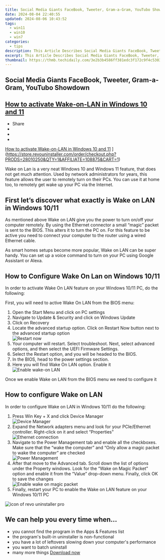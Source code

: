 ```yaml
---
title: Social Media Giants FaceBook, Tweeter, Gram-a-Gram, YouTubo Showdown!
date: 2024-08-04 22:40:55
updated: 2024-08-06 10:43:52
tags:
  - win11
  - win10
  - win7
categories:
  - tips
description: This Article Describes Social Media Giants FaceBook, Tweeter, Gram-a-Gram, YouTubo Showdown!
excerpt: This Article Describes Social Media Giants FaceBook, Tweeter, Gram-a-Gram, YouTubo Showdown!
thumbnail: https://thmb.techidaily.com/3e2b3b4586ff381edc3f172c9f4c5303488ce14f9b58f3299468bbd9f8415d3f.jpg
---
```


## Social Media Giants FaceBook, Tweeter, Gram-a-Gram, YouTubo Showdown

## [How to activate Wake-on-LAN in Windows 10 and 11](https://store.revouninstaller.com/order/checkout.php?PRODS=28010250&QTY=1&AFFILIATE=108875&CART=1)

* Share
* [](http://www.facebook.com/share.php?u=https://www.revouninstaller.com/blog/how-to-activate-wake-on-lan-in-windows-10-and-11/&title=How+to+activate+Wake-on-LAN+in+Windows+10+and+11)
* [](https://twitter.com/intent/tweet?text=How+to+activate+Wake-on-LAN+in+Windows+10+and+11&url=https://www.revouninstaller.com/blog/how-to-activate-wake-on-lan-in-windows-10-and-11/ "Click to share on Twitter")
* [](https://store.revouninstaller.com/order/checkout.php?PRODS=28010250&QTY=1&AFFILIATE=108875&CART=1)

[How to activate Wake-on-LAN in Windows 10 and 11](https://f057a20f961f56a72089-b74530d2d26278124f446233f95622ef.ssl.cf1.rackcdn.com/site/blog/activate-wake-on-lan/how-to-activate-wake-on-lan-in-windows-10-and-11.jpg) ](https://store.revouninstaller.com/order/checkout.php?PRODS=28010250&QTY=1&AFFILIATE=108875&CART=1)

 Wake on Lan is a very neat Windows 10 and Windows 11 feature, that does not get much attention. Used by network administrators for years, this feature allows the user to remotely turn on their PCs. You can use it at home too, to remotely get wake up your PC via the Internet.

## First let’s discover what exactly is Wake on LAN in Windows 10/11

 As mentioned above Wake on LAN give you the power to turn on/off your computer remotely. By using the Ethernet connector a small “magic” packet is sent to the BIOS. This alters it to turn the PC on. For this feature to be active you need to connect your computer to the router using a wired Ethernet cable.

 As smart homes setups become more popular, Wake on LAN can be super handy. You can set up a voice command to turn on your PC using Google Assistant or Alexa.

## How to Configure Wake On Lan on Windows 10/11

 In order to activate Wake On LAN feature on your Windows 10/11 PC, do the following:

First, you will need to active Wake On LAN from the BIOS menu:

1. Open the Start Menu and click on PC settings
2. Navigate to Update & Security and click on Windows Update
3. Click on Recovery
4. Locate the advanced startup option. Click on Restart Now button next to the advanced startup option  
![Restart now](https://f057a20f961f56a72089-b74530d2d26278124f446233f95622ef.ssl.cf1.rackcdn.com/site/blog/activate-wake-on-lan/Method1-step4.jpg)
5. Your computer will restart. Select troubleshoot. Next, select advanced options, and then select the UEFI Firmware Settings.
6. Select the Restart option, and you will be headed to the BIOS.
7. In the BIOS, head to the power settings section.
8. Here you will find Wake On LAN option. Enable it  
![Enable wake-on LAN](https://f057a20f961f56a72089-b74530d2d26278124f446233f95622ef.ssl.cf1.rackcdn.com/site/blog/activate-wake-on-lan/Method1-step8.jpg)

Once we enable Wake on LAN from the BIOS menu we need to configure it

## How to configure Wake on LAN

In order to configure Wake on LAN in Windows 10/11 do the following:

1. Press Win Key + X and click Device Manager  
![Device Manager](https://f057a20f961f56a72089-b74530d2d26278124f446233f95622ef.ssl.cf1.rackcdn.com/site/blog/activate-wake-on-lan/Method2-step1.png)
2. Expand the Network adapters menu and look for your PCIe/Ethernet controller. Right-click on it and select “Properties”  
![Ethernet connection](https://f057a20f961f56a72089-b74530d2d26278124f446233f95622ef.ssl.cf1.rackcdn.com/site/blog/activate-wake-on-lan/Method2-step2.png)
3. Navigate to the Power Management tab and enable all the checkboxes. Make sure that the “wake the computer” and “Only allow a magic packet to wake the computer” are checked  
![Power Management](https://f057a20f961f56a72089-b74530d2d26278124f446233f95622ef.ssl.cf1.rackcdn.com/site/blog/activate-wake-on-lan/Method2-step3.png)
4. After that move to the Advanced tab. Scroll down the list of options under the Property windows. Look for the “Wake on Magic Packet” option and enable it from the “Value” drop-down menu. Finally, click OK to save the changes  
![Enable wake on magic packet](https://f057a20f961f56a72089-b74530d2d26278124f446233f95622ef.ssl.cf1.rackcdn.com/site/blog/activate-wake-on-lan/Method2-step4.png)
5. Finally, restart your PC to enable the Wake on LAN feature on your Windows 10/11 PC

![icon of revo uninstaller pro](https://f057a20f961f56a72089-b74530d2d26278124f446233f95622ef.ssl.cf1.rackcdn.com/site/icons/rup5-64.png)

## We can help you every time when…

* you cannot find the program in the Apps & Features list
* the program's built-in uninstaller is non-functional
* you have a lot of leftovers slowing down your computer's performance
* you want to batch uninstall
* many more things
[Download now](https://store.revouninstaller.com/order/checkout.php?PRODS=28010250&QTY=1&AFFILIATE=108875&CART=1)

<ins class="adsbygoogle"
     style="display:block"
     data-ad-format="autorelaxed"
     data-ad-client="ca-pub-7571918770474297"
     data-ad-slot="1223367746"></ins>



<ins class="adsbygoogle"
     style="display:block"
     data-ad-client="ca-pub-7571918770474297"
     data-ad-slot="8358498916"
     data-ad-format="auto"
     data-full-width-responsive="true"></ins>
